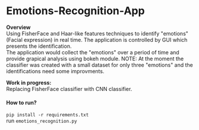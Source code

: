 # Emotions-Recognition-App
**Overview**<br/>
Using FisherFace and Haar-like features techniques to identify "emotions" (Facial expression) in real time.
The application is controlled by GUI which presents the identification.<br/>
The application would collect the "emotions" over a period of time and provide grapical analysis using bokeh module.
NOTE: At the moment the classifier was created with a small dataset for only three "emotions" and the identifications need some improvments.  

**Work in progress:**<br/>                                                                                                                  Replacing FisherFace classifier with CNN classifier.<br/>                                                                                                                
#### How to run?<br/>
`pip install -r requirements.txt`<br/>
run `emotions_recognition.py`
